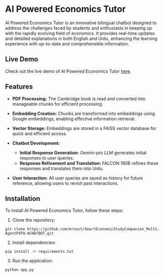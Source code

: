 # AI Powered Economics Tutor

AI Powered Economics Tutor is an innovative bilingual chatbot designed to address the challenges faced by students and enthusiasts in keeping up with the rapidly evolving field of economics. It provides real-time updates and detailed explanations in both English and Urdu, enhancing the learning experience with up-to-date and comprehensible information.

## Live Demo

Check out the live demo of AI Powered Economics Tutor [here](https://huggingface.co/spaces/rayyanphysicist/EconomyChatBot).

## Features

- **PDF Processing:** The Cambridge book is read and converted into manageable chunks for efficient processing.
  
- **Embedding Creation:** Chunks are transformed into embeddings using Google embeddings, enabling effective information retrieval.
  
- **Vector Storage:** Embeddings are stored in a FAISS vector database for quick and efficient access.

- **Chatbot Development:**
    - **Initial Response Generation:** Gemini-pro LLM generates initial responses to user queries.
    - **Response Refinement and Translation:** FALCON 180B refines these responses and translates them into Urdu.

- **User Interaction:** All user queries are saved as history for future reference, allowing users to revisit past interactions. 

## Installation

To install AI Powered Economics Tutor, follow these steps:

1. Clone the repository:

```
git clone https://github.com/mrnust/SmartEconomicStudyCompanion_Multi-AgentPdfQ-ACHATBOT.git
```

2. Install dependencies:

```
pip install -r requirements.txt
```

3. Run the application:

```
python app.py
```

